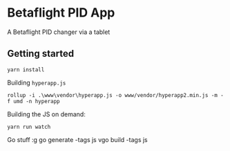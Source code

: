 # Betaflight PID App

A Betaflight PID changer via a tablet

## Getting started

    yarn install

Building `hyperapp.js`

    rollup -i .\www\vendor\hyperapp.js -o www/vendor/hyperapp2.min.js -m -f umd -n hyperapp

Building the JS on demand:

    yarn run watch

Go stuff
:g
    go generate -tags js
    vgo build -tags js